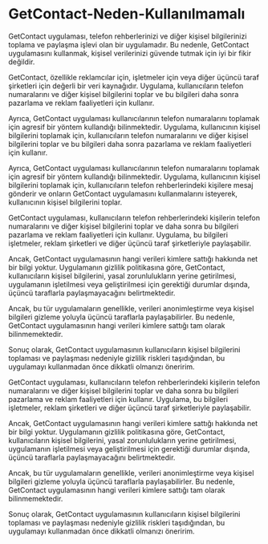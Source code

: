 # GetContact-Neden-Kullanılmamalı

GetContact uygulaması, telefon rehberlerinizi ve diğer kişisel bilgilerinizi toplama ve paylaşma işlevi olan bir uygulamadır. Bu nedenle, GetContact uygulamasını kullanmak, kişisel verilerinizi güvende tutmak için iyi bir fikir değildir.

GetContact, özellikle reklamcılar için, işletmeler için veya diğer üçüncü taraf şirketleri için değerli bir veri kaynağıdır. Uygulama, kullanıcıların telefon numaralarını ve diğer kişisel bilgilerini toplar ve bu bilgileri daha sonra pazarlama ve reklam faaliyetleri için kullanır.

Ayrıca, GetContact uygulaması kullanıcılarının telefon numaralarını toplamak için agresif bir yöntem kullandığı bilinmektedir. Uygulama, kullanıcının kişisel bilgilerini toplamak için, kullanıcıların telefon numaralarını ve diğer kişisel bilgilerini toplar ve bu bilgileri daha sonra pazarlama ve reklam faaliyetleri için kullanır.

Ayrıca, GetContact uygulaması kullanıcılarının telefon numaralarını toplamak için agresif bir yöntem kullandığı bilinmektedir. Uygulama, kullanıcının kişisel bilgilerini toplamak için, kullanıcıların telefon rehberlerindeki kişilere mesaj gönderir ve onların GetContact uygulamasını kullanmalarını isteyerek, kullanıcının kişisel bilgilerini toplar.

GetContact uygulaması, kullanıcıların telefon rehberlerindeki kişilerin telefon numaralarını ve diğer kişisel bilgilerini toplar ve daha sonra bu bilgileri pazarlama ve reklam faaliyetleri için kullanır. Uygulama, bu bilgileri işletmeler, reklam şirketleri ve diğer üçüncü taraf şirketleriyle paylaşabilir.

Ancak, GetContact uygulamasının hangi verileri kimlere sattığı hakkında net bir bilgi yoktur. Uygulamanın gizlilik politikasına göre, GetContact, kullanıcıların kişisel bilgilerini, yasal zorunlulukların yerine getirilmesi, uygulamanın işletilmesi veya geliştirilmesi için gerektiği durumlar dışında, üçüncü taraflarla paylaşmayacağını belirtmektedir.

Ancak, bu tür uygulamaların genellikle, verileri anonimleştirme veya kişisel bilgileri gizleme yoluyla üçüncü taraflarla paylaşabilirler. Bu nedenle, GetContact uygulamasının hangi verileri kimlere sattığı tam olarak bilinmemektedir.

Sonuç olarak, GetContact uygulamasının kullanıcıların kişisel bilgilerini toplaması ve paylaşması nedeniyle gizlilik riskleri taşıdığından, bu uygulamayı kullanmadan önce dikkatli olmanızı öneririm.

GetContact uygulaması, kullanıcıların telefon rehberlerindeki kişilerin telefon numaralarını ve diğer kişisel bilgilerini toplar ve daha sonra bu bilgileri pazarlama ve reklam faaliyetleri için kullanır. Uygulama, bu bilgileri işletmeler, reklam şirketleri ve diğer üçüncü taraf şirketleriyle paylaşabilir.

Ancak, GetContact uygulamasının hangi verileri kimlere sattığı hakkında net bir bilgi yoktur. Uygulamanın gizlilik politikasına göre, GetContact, kullanıcıların kişisel bilgilerini, yasal zorunlulukların yerine getirilmesi, uygulamanın işletilmesi veya geliştirilmesi için gerektiği durumlar dışında, üçüncü taraflarla paylaşmayacağını belirtmektedir.

Ancak, bu tür uygulamaların genellikle, verileri anonimleştirme veya kişisel bilgileri gizleme yoluyla üçüncü taraflarla paylaşabilirler. Bu nedenle, GetContact uygulamasının hangi verileri kimlere sattığı tam olarak bilinmemektedir.

Sonuç olarak, GetContact uygulamasının kullanıcıların kişisel bilgilerini toplaması ve paylaşması nedeniyle gizlilik riskleri taşıdığından, bu uygulamayı kullanmadan önce dikkatli olmanızı öneririm.











